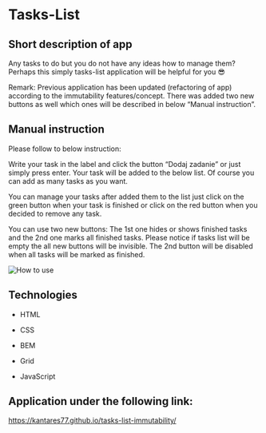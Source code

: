 # Tasks-List

## Short description of app

Any tasks to do but you do not have any ideas how to manage them? Perhaps this simply tasks-list application will be helpful for you 😎

Remark: Previous application has been updated (refactoring of app) according to the immutability features/concept. There was added two new buttons as well which ones will be described in below “Manual instruction”.
## Manual instruction

Please follow to below instruction:

Write your task in the label and click the button “Dodaj zadanie” or just simply press enter.
Your task will be added to the below list. Of course you can add as many tasks as you want.

You can manage your tasks after added them to the list just click on the green button when your task is finished or click on the red button when you decided to remove any task.

You can use two new buttons: The 1st one hides or shows finished tasks and the 2nd one marks all finished tasks. Please notice if tasks list will be empty the all new buttons will be invisible. The 2nd button will be disabled when all tasks will be marked as finished.

![How to use](https://github.com/Kantares77/tasks-list-immutability/blob/main/images/tasksList.gif)

## Technologies

- HTML

- CSS

- BEM

- Grid

- JavaScript

## Application under the following link:

https://kantares77.github.io/tasks-list-immutability/

